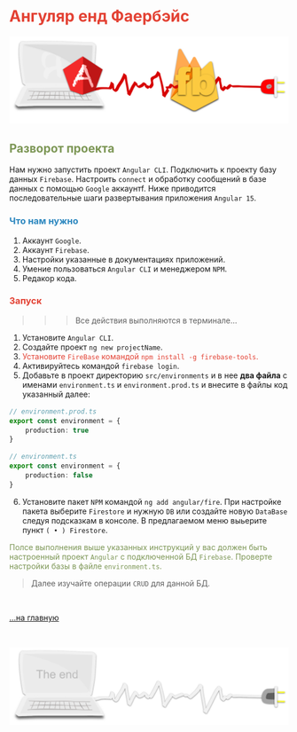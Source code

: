 <div class="navi"><nav id="navi"><!-- js --></nav></div>

# <span style="color: #e34234;">Ангуляр енд Фаербэйс

<span id="az1-img" class="img" onclick="imgResize()">![img](assets/svg/comp-angular-fb.svg)</span>

## <span style="color: #7C9655;">Разворот проекта

Нам нужно запустить проект `Angular CLI`. Подключить к проекту базу данных `Firebase`. Настроить `connect` и обработку сообщений в базе данных с помощью `Google` аккаунтf. Ниже приводится последовательные шаги развертывания приложения `Angular 15`.


### <span style="color: #2C87BF;">Что нам нужно

1. Аккаунт `Google`.
2. Аккаунт `Firebase`.
3. Настройки указанные в документациях приложений.
4. Умение пользоваться `Angular CLI`  и менеджером `NPM`.
5. Редакор кода.

### <span style="color: #e34234;">Запуск

>>>Все действия выполняются в терминале…

1. Установите `Angular CLI`.
1. Создайте проект `ng new projectName`.
2. <span style="color: #e34234;">Установите `FireBase`  командой `npm install -g firebase-tools`.
3. Активируйтесь  командой `firebase login`.
4. Добавьте в проект директорию `src/environments` и в нее **два файла** с именами `environment.ts` и `environment.prod.ts` и внесите в файлы код указанный далее:

```ts
// environment.prod.ts
export const environment = {
	production: true
}
```

```ts
// environment.ts
export const environment = {
	production: false
}
```

6. Установите пакет `NPM` командой `ng add angular/fire`. При настройке пакета выберите `Firestore` и нужную `DB` или создайте новую `DataBase` следуя подсказкам в консоле. В предлагаемом меню выьерите пункт `( • ) Firestore`.

<span style="color: #7C9655;">Полсе выполнения выше указанных инструкций у вас должен быть настроенный проект `Angular` с подключенной БД `Firebase`. Проверте настройки базы в файле `environment.ts`.

>Далее изучайте операции `CRUD` для данной БД.

<br>

[…на главную](/)

<br>

<span id="az2-img-2" class="img" onclick="imgResize()">![img](assets/svg/comp-end.svg)</span>

<script src="assets/js/navi.js"></script>
